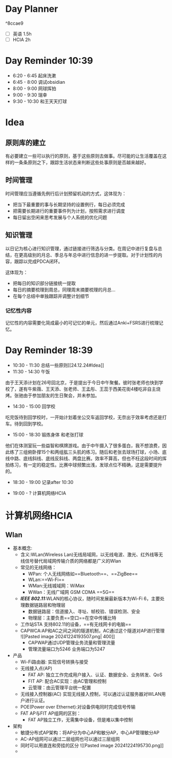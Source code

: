 
# Day Planner

^8ccae9

- [ ] 英语 1.5h 
- [ ] HCIA 2h 

# Day Reminder 10:39 

- 6:20 - 6:45 起床洗漱
- 6:45 - 8:00 调试obsidian
- 8:00 - 9:00 网球挥拍
- 9:00 - 9:30 瑞幸
- 9:30 - 10:30 和王天天打球

# Idea 

## 原则库的建立

有必要建立一些可以执行的原则，基于这些原则去做事。尽可能的让生活覆盖在这样的一条条原则之下，跟踪生活状态来判断这些处事原则是否越来越好。

## 时间管理

时间管理应当遵循先例行后计划预留机动的方式，这体现为：
- 把当下最重要的事与长期坚持的设置例行，每日必须完成
- 把需要长期进行的重要事件列为计划，按照需求进行调度
- 每日留出空闲来思考发展与个人系统的优化问题

## 知识管理

以日记为核心进行知识管理，通过链接进行筛选与分类。在周记中进行复盘与总结，在更高级别的月总、季总与年总中进行信息的进一步提取。对于计划性的内容，跟踪以完成PDCA闭环。

这体现为：
- 把每日的知识部分链接统一提取
- 每日的摘要梳理到周总，同理周末摘要梳理的月总...
- 在每个总结中单独跟踪并调整计划细节


### 记忆性内容

记忆性的内容需要化简成最小的可记忆的单元，然后通过Anki+FSRS进行梳理记忆。

# Day Reminder 18:39

- 10:30 - 11:30 总结一些原则[[24.12.24#Idea]]
- 11:30 - 14:30 午饭

由于王天添计划在26号回北京，于是提出于今日中午聚餐。彼时张老师也快到学校了，遂有牛紫薇、王天添、张老师、王孟彤、王蕊于西美花街4楼吃非自主烧烤。张驰由于参加朋友的生日聚会，并未参加。

- 14:30 - 15:00 回学校

吃完饭待到回学校时，一开始计划着坐公交车返回学校，无奈出于效率考虑还是打车。待到回到学校。

- 15:00 - 18:30 锻炼身体 和老张打球

他们在体测室玩一些益智和棋牌游戏。由于中午摄入了很多蛋白，我不想浪费，因此练了三组俯卧撑15个和两组肱三头肌的练习。随后和老张去球场打球，小场、底线中路、底线斜线、底线反斜线、两盘比赛。效率不算高，但也不枉这段时间的挥拍练习，有一定的稳定性。比赛中球频繁出浅，发球点位不精确，这是需要提升的。

- 18:30 - 19:00 记录after 10:30

- 19:00 - ? 计算机网络HCIA

# 计算机网络HCIA

## Wlan

- 基本概念:
	- 含义:WLan(Wireless Lan)无线局域网，以无线电波、激光、红外线等无线信号替代局域网传输介质的网络都是广义的Wlan
	- 常见的无线网络：
		- WPan: 个人无线网络如==Bluetooth==、==ZigBee==
		- WLan:==Wi-Fi==
		- WMan:无线城域网：WiMax
		- WWan：无线广域网 GSM CDMA ==5G==
	- ***IEEE 802.11***:WLAN的核心协议，随时间发展最新版本为Wi-Fi 6，主要处理数据链路层和物理层
		- 数据链路层：信道接入、寻址、帧校验、错误检测、安全
		- 物理层：主要负责==空口==在空中传播比特
	- 工作站STA 支持802.11的设备，==有无线网卡的电脑==
	- CAPWCA:AP和AC之间之间的隧道机制，AC通过这个隧道对AP进行管理
	  ![[Pasted image 20241224193507.png| 400]]
		- CAPWAP通过UDP管理业务流量和管理流量  
		- 管理流量端口为5246 业务端口为5247
- 产品
	- Wi-Fi路由器: 实现信号转换与接受
	- 无线接入点(AP)
		- FAT AP: 独立工作完成用户接入、认证、数据安全、业务转发、QoS
		- FIT AP: 配合AC实现：由AC管理和控制
		- 云管理：由云管理平台统一配置
	- 无线接入控制器(AC) 实现无线接入控制，可以通过认证服务器对WLAN用户进行认证。
	- POE(Power over Ethernet):对设备供电同时完成信号传输
	- FAT AP与FIT AP组网的区别：
		- FAT AP独立工作，无需集中设备，但是难以集中控制
- 架构
	- 敏捷分布式AP架构：将AP分为中心AP和敏分AP，中心AP管理敏分AP
	- AC-AP组网可以通过二层组网也可以通过三层组网
	- 同时可以用直连和旁挂的区分
	  ![[Pasted image 20241224195730.png]]
	- 